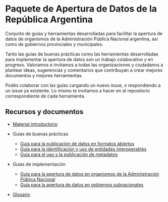 # Paquete de Apertura de Datos de la República Argentina

Conjunto de guías y herramientas desarrolladas para facilitar la apertura de datos de organismos de la Administración Pública Nacional argentina, así como de gobiernos provinciales y municipales.

Tanto las guías de buenas prácticas como las herramientas desarrolladas para implementar la apertura de datos son un trabajo colaborativo y en progreso. Valoramos e invitamos a todas las organizaciones y ciudadanos a plantear ideas, sugerencias y comentarios que contribuyan a crear mejores documentos y mejores herramientas.

Podés colaborar con las guías cargando un nuevo issue, o respondiendo a un issue ya existente. Lo mismo te invitamos a hacer en el repositorio correspondiente de cada herramienta.

## Recursos y documentos

* [Material introductorio](https://www.argentina.gob.ar/sites/default/files/2._kit_de_datos_abiertos.pdf)
    <!-- - [Kit de datos abiertos](https://www.argentina.gob.ar/sites/default/files/2._kit_de_datos_abiertos.pdf) -->

* Guías de buenas prácticas
    - [Guía para la publicación de datos en formatos abiertos](guia_abiertos.md)
    - [Guía para la identificación y uso de entidades interoperables](guia_interoperables.md)
    - [Guía para el uso y la publicación de metadatos](guia_metadatos.md)

* Guías de implementación
    - [Guía para la apertura de datos en organismos de la Administración Pública Nacional](http://datos.gob.ar/acerca/seccion/Public%C3%A1%20datos)
    - [Guía para la apertura de datos en gobiernos subnacionales](guia_subnacionales.md)

* [Glosario](glosario.md)
